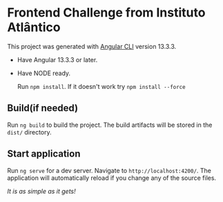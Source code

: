# Frontend Challenge from Instituto Atlântico

This project was generated with [Angular CLI](https://github.com/angular/angular-cli) version 13.3.3.

- Have Angular 13.3.3 or later.
- Have NODE ready.

  Run `npm install`. If it doesn't work try `npm install --force`

## Build(if needed)

  Run `ng build` to build the project. The build artifacts will be stored in the `dist/` directory.

## Start application

  Run `ng serve` for a dev server. Navigate to `http://localhost:4200/`. The application will automatically reload if you change any of the source files.

  *It is as simple as it gets!*
